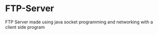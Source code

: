 # FTP-Server
FTP Server made using java socket programming and networking with a client side program
